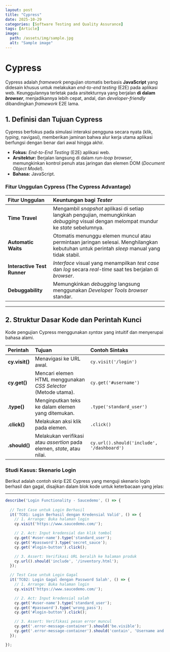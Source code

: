 ```yaml
---
layout: post
title: "Cypress"
date: 2025-10-29
categories: [Software Testing and Quality Assurance]
tags: [Article]
image:
  path: /assets/img/sample.jpg
  alt: "Sample image"
---
```

# Cypress

Cypress adalah *framework* pengujian otomatis berbasis **JavaScript** yang didesain khusus untuk melakukan *end-to-end testing* (E2E) pada aplikasi web. Keunggulannya terletak pada arsitekturnya yang berjalan **di dalam *browser***, menjadikannya lebih cepat, andal, dan *developer-friendly* dibandingkan *framework* E2E lama.

## 1. Definisi dan Tujuan Cypress

Cypress berfokus pada simulasi interaksi pengguna secara nyata (klik, *typing*, navigasi), memberikan jaminan bahwa alur kerja utama aplikasi berfungsi dengan benar dari awal hingga akhir.

* **Fokus:** *End-to-End Testing* (E2E) aplikasi web.
* **Arsitektur:** Berjalan langsung di dalam *run-loop* *browser*, memungkinkan kontrol penuh atas jaringan dan elemen DOM (*Document Object Model*).
* **Bahasa:** JavaScript.

### Fitur Unggulan Cypress (The Cypress Advantage)

| Fitur Unggulan | Keuntungan bagi *Tester* |
| :--- | :--- |
| **Time Travel** | Mengambil *snapshot* aplikasi di setiap langkah pengujian, memungkinkan *debugging* visual dengan melompat mundur ke *state* sebelumnya. |
| **Automatic Waits** | Otomatis menunggu elemen muncul atau permintaan jaringan selesai. Menghilangkan kebutuhan untuk perintah *sleep* manual yang tidak stabil. |
| **Interactive Test Runner** | *Interface* visual yang menampilkan *test case* dan *log* secara *real-time* saat tes berjalan di *browser*. |
| **Debuggability** | Memungkinkan *debugging* langsung menggunakan *Developer Tools* *browser* standar. |

---

## 2. Struktur Dasar Kode dan Perintah Kunci

Kode pengujian Cypress menggunakan *syntax* yang intuitif dan menyerupai bahasa alami.

| Perintah | Tujuan | Contoh Sintaks |
| :--- | :--- | :--- |
| **cy.visit()** | Menavigasi ke URL awal. | `cy.visit('/login')` |
| **cy.get()** | Mencari elemen HTML menggunakan *CSS Selector* (Metode utama). | `cy.get('#username')` |
| **.type()** | Menginputkan teks ke dalam elemen yang ditemukan. | `.type('standard_user')` |
| **.click()** | Melakukan aksi klik pada elemen. | `.click()` |
| **.should()** | Melakukan verifikasi atau *assertion* pada elemen, *state*, atau nilai. | `cy.url().should('include', '/dashboard')` |

### Studi Kasus: Skenario Login

Berikut adalah contoh skrip E2E Cypress yang menguji skenario login berhasil dan gagal, disajikan dalam blok kode untuk keterbacaan yang jelas:

--- 

```javascript
describe('Login Functionality - Saucedemo', () => {
  
  // Test Case untuk Login Berhasil
  it('TC01: Login Berhasil dengan Kredensial Valid', () => {
    // 1. Arrange: Buka halaman login
    cy.visit('https://www.saucedemo.com/');

    // 2. Act: Input kredensial dan klik tombol
    cy.get('#user-name').type('standard_user');
    cy.get('#password').type('secret_sauce');
    cy.get('#login-button').click();

    // 3. Assert: Verifikasi URL beralih ke halaman produk
    cy.url().should('include', '/inventory.html');
  });

  // Test Case untuk Login Gagal
  it('TC02: Login Gagal dengan Password Salah', () => {
    // 1. Arrange: Buka halaman login
    cy.visit('https://www.saucedemo.com/');

    // 2. Act: Input kredensial salah
    cy.get('#user-name').type('standard_user');
    cy.get('#password').type('wrong_pass');
    cy.get('#login-button').click();

    // 3. Assert: Verifikasi pesan error muncul
    cy.get('.error-message-container').should('be.visible');
    cy.get('.error-message-container').should('contain', 'Username and password do not match');
  });

});
